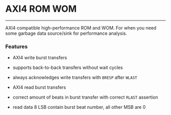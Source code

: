# AXI4 ROM WOM

---

AXI4 compatible high-performance ROM and WOM.
For when you need some garbage data source/sink for performance analysis.

### Features

- AXI4 write burst transfers
- supports back-to-back transfers without wait cycles
- always acknowledges write transfers with `BRESP` after `WLAST`

- AXI4 read burst transfers
- correct amount of beats in burst transfer with correct `RLAST` assertion
- read data 8 LSB contain burst beat number, all other MSB are 0



